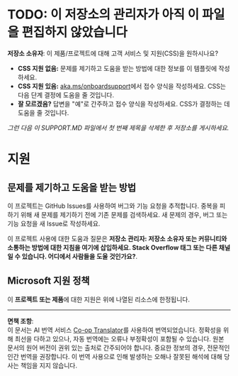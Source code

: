 <!--
CO_OP_TRANSLATOR_METADATA:
{
  "original_hash": "b7244261ee19497082edf33bcce64717",
  "translation_date": "2025-09-09T16:31:06+00:00",
  "source_file": "SUPPORT.md",
  "language_code": "ko"
}
-->
# TODO: 이 저장소의 관리자가 아직 이 파일을 편집하지 않았습니다

**저장소 소유자**: 이 제품/프로젝트에 대해 고객 서비스 및 지원(CSS)을 원하시나요?

- **CSS 지원 없음:** 문제를 제기하고 도움을 받는 방법에 대한 정보를 이 템플릿에 작성하세요.
- **CSS 지원 있음:** [aka.ms/onboardsupport](https://aka.ms/onboardsupport)에서 접수 양식을 작성하세요. CSS는 다음 단계 결정에 도움을 줄 것입니다.
- **잘 모르겠음?** 답변을 "예"로 간주하고 접수 양식을 작성하세요. CSS가 결정하는 데 도움을 줄 것입니다.

*그런 다음 이 SUPPORT.MD 파일에서 첫 번째 제목을 삭제한 후 저장소를 게시하세요.*

# 지원

## 문제를 제기하고 도움을 받는 방법  

이 프로젝트는 GitHub Issues를 사용하여 버그와 기능 요청을 추적합니다. 중복을 피하기 위해 새 문제를 제기하기 전에 기존 문제를 검색하세요. 새 문제의 경우, 버그 또는 기능 요청을 새 Issue로 작성하세요.

이 프로젝트 사용에 대한 도움과 질문은 **저장소 관리자: 저장소 소유자 또는 커뮤니티와 소통하는 방법에 대한 지침을 여기에 삽입하세요. Stack Overflow 태그 또는 다른 채널일 수 있습니다. 어디에서 사람들을 도울 것인가요?**.

## Microsoft 지원 정책  

이 **프로젝트 또는 제품**에 대한 지원은 위에 나열된 리소스에 한정됩니다.

---

**면책 조항**:  
이 문서는 AI 번역 서비스 [Co-op Translator](https://github.com/Azure/co-op-translator)를 사용하여 번역되었습니다. 정확성을 위해 최선을 다하고 있으나, 자동 번역에는 오류나 부정확성이 포함될 수 있습니다. 원본 문서의 원어 버전이 권위 있는 출처로 간주되어야 합니다. 중요한 정보의 경우, 전문적인 인간 번역을 권장합니다. 이 번역 사용으로 인해 발생하는 오해나 잘못된 해석에 대해 당사는 책임을 지지 않습니다.
